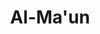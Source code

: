 ---
title: "Al-Ma'un"
arabic: "الماعون"
no: 107
arabic_no: ١٠٧
ayah: 7
prev: quraisy
next: al-kausar
---